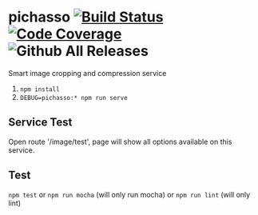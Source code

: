 # pichasso [![Build Status](https://travis-ci.org/pichasso/pichasso.svg?branch=master)](https://travis-ci.org/pichasso/pichasso)[![Code Coverage](https://codecov.io/github/pichasso/pichasso/coverage.svg?branch=master)](https://codecov.io/github/pichasso/pichasso)![Github All Releases](https://img.shields.io/github/downloads/pichasso/pichasso/total.svg)

Smart image cropping and compression service

1. `npm install`
2. `DEBUG=pichasso:* npm run serve`

## Service Test

Open route '/image/test', page will show all options available on this service.

## Test

`npm test`
or `npm run mocha` (will only run mocha)
or `npm run lint` (will only lint)
